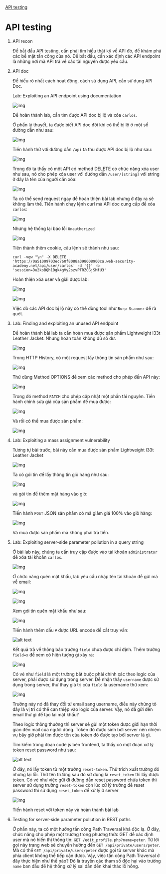 [API testing](#api-testing)

# API testing

1. API recon

    Để bắt đầu API testing, cần phải tìm hiểu thật kỹ về API đó, để khám phá các bề mặt tấn công của nó.
    Để bắt đầu, cần xác định các API endpoint là những nơi mà API trả về các tài nguyên được yêu cầu.
2. API doc

    Để hiểu rõ nhất cách hoạt động, cách sử dụng API, cần sử dụng API Doc.

    Lab: Exploiting an API endpoint using documentation

    ![img](/API_testing_img/1.png)

    Để hoàn thành lab, cần tìm được API doc bị lộ và xóa ```carlos```.

    Ở phần lý thuyết, ta được biết API doc đôi khi có thể bị lộ ở một số đường dẫn như sau:

    ![img](/API_testing_img/2.png)

    Tiến hành thử với đường dẫn ```/api``` ta thu được API doc bị lộ như sau:

    ![img](/API_testing_img/3.png)

    Trong đó ta thấy có một API có method DELETE có chức năng xóa user như sau, nó cho phép xóa user với đường dẫn ```/user/[string]``` với string ở đây là tên của người cần xóa:

    ![img](/API_testing_img/4.png)

    Ta có thể send request ngay để hoàn thiện bài lab nhưng ở đây ra sẽ không làm thế.
    Tiến hành chạy lệnh curl mà API doc cung cấp để xóa ```carlos```:

    ![img](/API_testing_img/5.png)

    Nhưng hệ thống lại báo lỗi ```Unauthorized```

    ![img](/API_testing_img/6.png)

    Tiên thành thêm cookie, câu lệnh sẽ thành như sau:

    ```
    curl -vgw "\n" -X DELETE 'https://0a51009703ec760f8088a398008900ca.web-security-academy.net/api/user/carlos' -d '{}' -b 'session=Du2koBQh1Dgk4gVy2szvPTRZCGjSMfU3'
    ```

    Hoàn thiện xóa user và giải được lab:

    ![img](/API_testing_img/7.png)

    ![img](/API_testing_img/8.png)

    Việc dò các API doc bị lộ này có thể dùng tool như ```Burp Scanner``` để rà quét.

3. Lab: Finding and exploiting an unused API endpoint

    Để hoàn thành bài lab ta cần hoàn mua được sản phẩm Lightweight l33t Leather Jacket. Nhưng hoàn toàn không đủ số dư.

    ![img](/API_testing_img/9.png)

    Trong HTTP History, có một request lấy thông tin sản phẩm như sau:

    ![img](/API_testing_img/10.png)

    Thử dùng Method OPTIONS để xem các method cho phép đến API này:

    ![img](/API_testing_img/11.png)
    
    Trong đó method ```PATCH``` cho phép cập nhật một phần tài nguyên. Tiến hành chỉnh sửa giá của sản phẩm để mua được:

    ![img](/API_testing_img/12.png)

    Và rồi có thể mua được sản phẩm:

    ![img](/API_testing_img/13.png)











4. Lab: Exploiting a mass assignment vulnerability

    Tương tự bài trước, bài này cần mua được sản phẩm Lightweight l33t Leather Jacket

    ![img](/API_testing_img/14.png)

    Ta có gói tin để lấy thông tin giỏ hàng như sau:

    ![img](/API_testing_img/15.png)

    và gói tin để thêm mặt hàng vào giỏ:

    ![img](/API_testing_img/16.png)

    Tiến hành ```POST``` JSON sản phẩm có mã giảm giá 100% vào giỏ hàng:

    ![img](/API_testing_img/17.png)

    Và mua được sản phẩm mà không phải trả tiền.




5. Lab: Exploiting server-side parameter pollution in a query string

    Ở bài lab này, chúng ta cần truy cập được vào tải khoản ```administrator``` để xóa tài khoản ```carlos```.

    ![img](/API_testing_img/18.png)

    Ở chức năng quên mật khẩu, lab yêu cầu nhập tên tài khoản để gửi mã về email:

    ![img](/API_testing_img/19.png)

    ![img](/API_testing_img/20.png)

    Xem gói tin quên mật khẩu như sau:

    ![img](/API_testing_img/21.png)

    Tiến hành thêm dấu ```#``` được URL encode để cắt truy vấn:

    ![alt text](/API_testing_img/22.png)

    Kết quả trả về thông báo trường ```field``` chưa được chỉ định. Thêm trường ```field=x``` để xem có hiện tượng gì xảy ra:

    ![img](/API_testing_img/23.png)

    Có vẻ như ```field``` là một trường bắt buộc phải chính xác theo logic của server, phải được sử dụng trong server. Dễ nhận thấy ```username``` được sử dụng trong server, thử thay giá trị của ```field``` là username thử xem:

    ![img](/API_testing_img/24.png)

    Trường này nó đã thay đổi từ email sang username, điều này chứng tỏ đây là vị trí có thể can thiệp vào logic của server. Vậy, nó đã gửi đến email thứ gì để tạo lại mật khẩu?

    Theo logic thông thường thì server sẽ gửi một token được giới hạn thời gian đến mail của người dùng. Token đó được sinh bởi server nên nhiệm vụ bây giờ phải tìm được tên của token đó được tạo bởi server là gì.

    Tìm kiếm trong đoạn code js bên frontend, ta thấy có một đoạn xử lý token reset password như sau:

    ![alt text](/API_testing_img/25.png)

    Ở đây, nó lấy token từ một trường ```reset-token```. Thử trích xuất trường đó nhưng lại lỗi. Thử tên trường sau đó sử dụng là ```reset_token``` thì lấy được token. Có vẻ như việc gửi đi đường dẫn reset password chứa token thì server sử dụng trường ```reset-token``` còn lúc xử lý trường để reset password thì sử dụng ```reset_token``` để xử lý ở server

    ![img](/API_testing_img/26.png)

    Tiến hành reset với token này và hoàn thành bài lab

6. Testing for server-side parameter pollution in REST paths

    Ở phần này, ta có một hướng tấn công Path Traversal khá độc lạ. Ở đây, chức năng cho phép một trường trong phương thức GET để xác định user mà nó hiển thị thông tin: ```GET /edit_profile.php?name=peter```. Từ lời gọi này trang web sẽ chuyển hướng đến ```GET /api/private/users/peter```. Mà có thể ```GET /api/private/users/peter``` được gọi từ server khác mà phía client không thể tiếp cận được. Vậy, việc tấn công Path Traversal ở đây thực hiện như thế nào? Đó là truyền các tham số độc hại vào trường ```name``` ban đầu để hệ thống xử lý sai dẫn đến khai thác lỗ hổng.